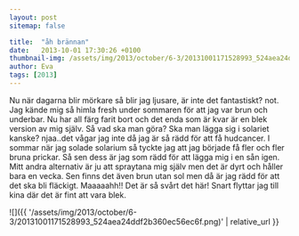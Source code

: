 ```yaml
---
layout: post
sitemap: false

title:  "åh brännan"
date:   2013-10-01 17:30:26 +0100
thumbnail-img: /assets/img/2013/october/6-3/20131001171528993_524aea24ddf2b360ec56ec6f.png
author: Eva
tags: [2013]
---
```


Nu när dagarna blir mörkare så blir jag ljusare,  är inte det fantastiskt? not. Jag kände mig så himla fresh under sommaren för att jag var brun och underbar. Nu har all färg farit bort och det enda som är kvar är en blek version av mig själv. Så vad ska man göra?  Ska man lägga sig i solariet kanske? njaa..det vågar jag inte då jag är så rädd för att få hudcancer.  I sommar när jag solade solarium så tyckte jag att jag började få fler och fler bruna prickar. Så sen dess är jag som rädd för att lägga mig i en sån igen. Mitt andra alternativ är ju att spraytana mig själv men det är dyrt och håller bara en vecka.  Sen finns det även brun utan sol men då är jag rädd för att det ska bli fläckigt.  Maaaaahh!! Det är så svårt det här! Snart flyttar jag till kina där det är fint att vara blek.

![]({{ '/assets/img/2013/october/6-3/20131001171528993_524aea24ddf2b360ec56ec6f.png)'  | relative_url }}

